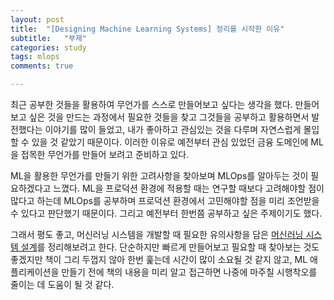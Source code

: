 ```yaml
---
layout: post
title:  "[Designing Machine Learning Systems] 정리를 시작한 이유"
subtitle:   "부제"
categories: study
tags: mlops
comments: true

---
```


최근 공부한 것들을 활용하여 무언가를 스스로 만들어보고 싶다는 생각을 했다. 만들어보고 싶은 것을 만드는 과정에서 필요한 것들을 찾고 그것들을 공부하고 활용하면서 발전했다는 이야기를 많이 들었고, 내가 좋아하고 관심있는 것을 다루며 자연스럽게 몰입할 수 있을 것 같았기 때문이다. 이러한 이유로 예전부터 관심 있었던 금융 도메인에 ML을 접목한 무언가를 만들어 보려고 준비하고 있다.

ML을 활용한 무언가를 만들기 위한 고려사항을 찾아보며 MLOps를 알아두는 것이 필요하겠다고 느꼈다. ML을 프로덕션 환경에 적용할 때는 연구할 때보다 고려해야할 점이 많다고 하는데 MLOps를 공부하며 프로덕션 환경에서 고민해야할 점을 미리 조언받을 수 있다고 판단했기 때문이다. 그리고 예전부터 한번쯤 공부하고 싶은 주제이기도 했다.

그래서 평도 좋고, 머신러닝 시스템을 개발할 때 필요한 유의사항을 담은 [머신러닝 시스템 설계](https://www.google.co.kr/books/edition/%EB%A8%B8%EC%8B%A0%EB%9F%AC%EB%8B%9D_%EC%8B%9C%EC%8A%A4%ED%85%9C_%EC%84%A4%EA%B3%84/Nvi0EAAAQBAJ?hl=ko&gbpv=0)를 정리해보려고 한다. 단순하지만 빠르게 만들어보고 필요할 때 찾아보는 것도 좋겠지만 책이 그리 두껍지 않아 한번 훑는데 시간이 많이 소요될 것 같지 않고, ML 애플리케이션을 만들기 전에 책의 내용을 미리 알고 접근하면 나중에 마주칠 시행착오를 줄이는 데 도움이 될 것 같다.